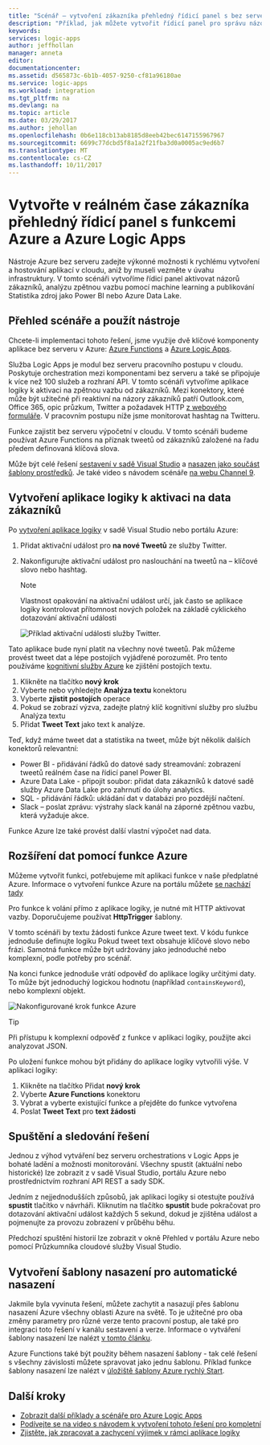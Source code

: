 ```yaml
---
title: "Scénář – vytvoření zákazníka přehledný řídicí panel s bez serveru Azure | Microsoft Docs"
description: "Příklad, jak můžete vytvořit řídicí panel pro správu názory zákazníků, sociální data a další s funkcemi Azure a Azure Logic Apps."
keywords: 
services: logic-apps
author: jeffhollan
manager: anneta
editor: 
documentationcenter: 
ms.assetid: d565873c-6b1b-4057-9250-cf81a96180ae
ms.service: logic-apps
ms.workload: integration
ms.tgt_pltfrm: na
ms.devlang: na
ms.topic: article
ms.date: 03/29/2017
ms.author: jehollan
ms.openlocfilehash: 0b6e118cb13ab8185d8eeb42bec6147155967967
ms.sourcegitcommit: 6699c77dcbd5f8a1a2f21fba3d0a0005ac9ed6b7
ms.translationtype: MT
ms.contentlocale: cs-CZ
ms.lasthandoff: 10/11/2017
---
```

# <a name="create-a-real-time-customer-insights-dashboard-with-azure-logic-apps-and-azure-functions"></a>Vytvořte v reálném čase zákazníka přehledný řídicí panel s funkcemi Azure a Azure Logic Apps

Nástroje Azure bez serveru zadejte výkonné možnosti k rychlému vytvoření a hostování aplikací v cloudu, aniž by museli vezměte v úvahu infrastruktury.  V tomto scénáři vytvoříme řídicí panel aktivovat názorů zákazníků, analýzu zpětnou vazbu pomocí machine learning a publikování Statistika zdroj jako Power BI nebo Azure Data Lake.

## <a name="overview-of-the-scenario-and-tools-used"></a>Přehled scénáře a použít nástroje

Chcete-li implementaci tohoto řešení, jsme využije dvě klíčové komponenty aplikace bez serveru v Azure: [Azure Functions](https://azure.microsoft.com/services/functions/) a [Azure Logic Apps](https://azure.microsoft.com/services/logic-apps/).

Služba Logic Apps je modul bez serveru pracovního postupu v cloudu.  Poskytuje orchestration mezi komponentami bez serveru a také se připojuje k více než 100 služeb a rozhraní API.  V tomto scénáři vytvoříme aplikace logiky k aktivaci na zpětnou vazbu od zákazníků.  Mezi konektory, které může být užitečné při reaktivní na názory zákazníků patří Outlook.com, Office 365, opic průzkum, Twitter a požadavek HTTP [z webového formuláře](https://blogs.msdn.microsoft.com/logicapps/2017/01/30/calling-a-logic-app-from-an-html-form/).  V pracovním postupu níže jsme monitorovat hashtag na Twitteru.

Funkce zajistit bez serveru výpočetní v cloudu.  V tomto scénáři budeme používat Azure Functions na příznak tweetů od zákazníků založené na řadu předem definovaná klíčová slova.

Může být celé řešení [sestavení v sadě Visual Studio](logic-apps-deploy-from-vs.md) a [nasazen jako součást šablony prostředků](logic-apps-create-deploy-template.md).  Je také video s návodem scénáře [na webu Channel 9](http://aka.ms/logicappsdemo).

## <a name="build-the-logic-app-to-trigger-on-customer-data"></a>Vytvoření aplikace logiky k aktivaci na data zákazníků

Po [vytvoření aplikace logiky](logic-apps-create-a-logic-app.md) v sadě Visual Studio nebo portálu Azure:

1. Přidat aktivační událost pro **na nové Tweetů** ze služby Twitter.
2. Nakonfigurujte aktivační událost pro naslouchání na tweetů na – klíčové slovo nebo hashtag.

   > [!NOTE]
   > Vlastnost opakování na aktivační událost určí, jak často se aplikace logiky kontrolovat přítomnost nových položek na základě cyklického dotazování aktivační události

   ![Příklad aktivační události služby Twitter.][1]

Tato aplikace bude nyní platit na všechny nové tweetů.  Pak můžeme provést tweet dat a lépe postojích vyjádřené porozumět.  Pro tento používáme [kognitivní služby Azure](https://azure.microsoft.com/services/cognitive-services/) ke zjištění postojích textu.

1. Klikněte na tlačítko **nový krok**
1. Vyberte nebo vyhledejte **Analýza textu** konektoru
1. Vyberte **zjistit postojích** operace
1. Pokud se zobrazí výzva, zadejte platný klíč kognitivní služby pro službu Analýza textu
1. Přidat **Tweet Text** jako text k analýze.

Teď, když máme tweet dat a statistika na tweet, může být několik dalších konektorů relevantní:
* Power BI - přidávání řádků do datové sady streamování: zobrazení tweetů reálném čase na řídicí panel Power BI.
* Azure Data Lake - připojit soubor: přidat data zákazníků k datové sadě služby Azure Data Lake pro zahrnutí do úlohy analytics.
* SQL - přidávání řádků: ukládání dat v databázi pro pozdější načtení.
* Slack – poslat zprávu: výstrahy slack kanál na záporné zpětnou vazbu, která vyžaduje akce.

Funkce Azure lze také provést další vlastní výpočet nad data.

## <a name="enriching-the-data-with-an-azure-function"></a>Rozšíření dat pomocí funkce Azure

Můžeme vytvořit funkci, potřebujeme mít aplikaci funkce v naše předplatné Azure.  Informace o vytvoření funkce Azure na portálu můžete [se nachází tady](../azure-functions/functions-create-first-azure-function-azure-portal.md)

Pro funkce k volání přímo z aplikace logiky, je nutné mít HTTP aktivovat vazby.  Doporučujeme používat **HttpTrigger** šablony.

V tomto scénáři by textu žádosti funkce Azure tweet text.  V kódu funkce jednoduše definujte logiku Pokud tweet text obsahuje klíčové slovo nebo frázi.  Samotná funkce může být udržovány jako jednoduché nebo komplexní, podle potřeby pro scénář.

Na konci funkce jednoduše vrátí odpověď do aplikace logiky určitými daty.  To může být jednoduchý logickou hodnotu (například `containsKeyword`), nebo komplexní objekt.

![Nakonfigurované krok funkce Azure][2]

> [!TIP]
> Při přístupu k komplexní odpověď z funkce v aplikaci logiky, použijte akci analyzovat JSON.

Po uložení funkce mohou být přidány do aplikace logiky vytvořili výše.  V aplikaci logiky:

1. Klikněte na tlačítko Přidat **nový krok**
1. Vyberte **Azure Functions** konektoru
1. Vybrat a vyberte existující funkce a přejděte do funkce vytvořena
1. Poslat **Tweet Text** pro **text žádosti**

## <a name="running-and-monitoring-the-solution"></a>Spuštění a sledování řešení

Jednou z výhod vytváření bez serveru orchestrations v Logic Apps je bohaté ladění a možnosti monitorování.  Všechny spustit (aktuální nebo historické) lze zobrazit z v sadě Visual Studio, portálu Azure nebo prostřednictvím rozhraní API REST a sady SDK.

Jedním z nejjednodušších způsobů, jak aplikaci logiky si otestujte používá **spustit** tlačítko v návrháři.  Kliknutím na tlačítko **spustit** bude pokračovat pro dotazování aktivační událost každých 5 sekund, dokud je zjištěna událost a pojmenujte za provozu zobrazení v průběhu běhu.

Předchozí spuštění historií lze zobrazit v okně Přehled v portálu Azure nebo pomocí Průzkumníka cloudové služby Visual Studio.

## <a name="creating-a-deployment-template-for-automated-deployments"></a>Vytvoření šablony nasazení pro automatické nasazení

Jakmile byla vyvinuta řešení, můžete zachytit a nasazují přes šablonu nasazení Azure všechny oblasti Azure na světě.  To je užitečné pro oba změny parametry pro různé verze tento pracovní postup, ale také pro integraci toto řešení v kanálu sestavení a verze.  Informace o vytváření šablony nasazení lze nalézt [v tomto článku](logic-apps-create-deploy-template.md).

Azure Functions také být použity během nasazení šablony - tak celé řešení s všechny závislosti můžete spravovat jako jednu šablonu.  Příklad funkce šablony nasazení lze nalézt v [úložiště šablony Azure rychlý Start](https://github.com/Azure/azure-quickstart-templates/tree/master/101-function-app-create-dynamic).

## <a name="next-steps"></a>Další kroky

* [Zobrazit další příklady a scénáře pro Azure Logic Apps](logic-apps-examples-and-scenarios.md)
* [Podívejte se na video s návodem k vytvoření tohoto řešení pro kompletní](http://aka.ms/logicappsdemo)
* [Zjistěte, jak zpracovat a zachycení výjimek v rámci aplikace logiky](logic-apps-exception-handling.md)

<!-- Image References -->
[1]: ./media/logic-apps-scenario-social-serverless/twitter.png
[2]: ./media/logic-apps-scenario-social-serverless/function.png